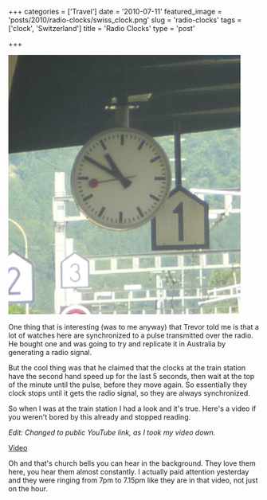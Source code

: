 +++
categories = ['Travel']
date = '2010-07-11'
featured_image = 'posts/2010/radio-clocks/swiss_clock.png'
slug = 'radio-clocks'
tags = ['clock', 'Switzerland']
title = 'Radio Clocks'
type = 'post'

+++

![swiss_clock](swiss_clock.png)

One thing that is interesting (was to me anyway) that Trevor told me is that a lot of watches here are synchronized to a pulse transmitted over the radio. He bought one and was going to try and replicate it in Australia by generating a radio signal.

But the cool thing was that he claimed that the clocks at the train station have the second hand speed up for the last 5 seconds, then wait at the top of the minute until the pulse, before they move again. So essentially they clock stops until it gets the radio signal, so they are always synchronized.

So when I was at the train station I had a look and it's true. Here's a video if you weren't bored by this already and stopped reading.

_Edit: Changed to public YouTube link, as I took my video down._

[Video](https://www.youtube.com/watch?v=lJs2R0tX_Zk)

Oh and that's church bells you can hear in the background. They love them here, you hear them almost constantly. I actually paid attention yesterday and they were ringing from 7pm to 7.15pm like they are in that video, not just on the hour.